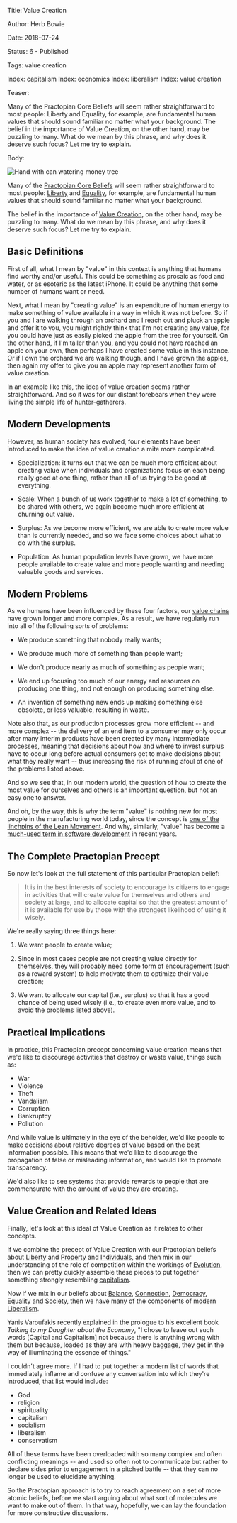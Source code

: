 Title:  Value Creation

Author: Herb Bowie

Date:   2018-07-24

Status: 6 - Published

Tags:   value creation

Index:  capitalism
Index:  economics
Index:  liberalism
Index:  value creation

Teaser: 
 
Many of the Practopian Core Beliefs will seem rather straightforward to most people: Liberty and Equality, for example, are fundamental human values that should sound familiar no matter what your background. The belief in the importance of Value Creation, on the other hand, may be puzzling to many. What do we mean by this phrase, and why does it deserve such focus? Let me try to explain.  

Body:

<p><img src="../images/value-creation.jpg" alt="Hand with can watering money tree" title="Value Creation" /></p>

Many of the [Practopian Core Beliefs][way] will seem rather straightforward to most people: [Liberty][] and [Equality][], for example, are fundamental human values that should sound familiar no matter what your background. 

The belief in the importance of [Value Creation][vc], on the other hand, may be puzzling to many. What do we mean by this phrase, and why does it deserve such focus? Let me try to explain. 

## Basic Definitions

First of all, what I mean by "value" in this context is anything that humans find worthy and/or useful. This could be something as prosaic as food and water, or as esoteric as the latest iPhone. It could be anything that some number of humans want or need. 

Next, what I mean by "creating value" is an expenditure of human energy to make something of value available in a way in which it was not before. So if you and I are walking through an orchard and I reach out and pluck an apple and offer it to you, you might rightly think that I'm not creating any value, for you  could have just as easily picked the apple from the tree for yourself. On the other hand, if I'm taller than you, and you could not have reached an apple on your own, then perhaps I have created some value in this instance. Or if I own the orchard we are walking though, and I have grown the apples, then again my offer to give you an apple may represent another form of value creation. 

In an example like this, the idea of value creation seems rather straightforward. And so it was for our distant forebears when they were living the simple life of hunter-gatherers. 

## Modern Developments

However, as human society has evolved, four elements have been introduced to make the idea of value creation a mite more complicated. 

* Specialization: it turns out that we can be much more efficient about creating value when individuals and organizations focus on each being really good at one thing, rather than all of us trying to be good at everything. 

* Scale: When a bunch of us work together to make a lot of something, to be shared with others, we again become much more efficient at churning out value. 

* Surplus: As we become more efficient, we are able to create more value than is currently needed, and so we face some  choices about what to do with the surplus.

* Population: As human population levels have grown, we have more people available to create value and more people wanting and needing valuable goods and services. 

## Modern Problems

As we humans have been influenced by these four factors, our [value chains][vch] have grown longer and more complex. As a result, we have regularly run into all of the following sorts of problems:

* We produce something that nobody really wants; 

* We produce much more of something than people want; 

* We don't produce nearly as much of something as people want; 

* We end up focusing too much of our energy and resources on producing one thing, and not enough on producing something else. 

* An invention of something new ends up making something else obsolete, or less valuable, resulting in waste. 

Note also that, as our production processes grow more efficient -- and more complex -- the delivery of an end item to a consumer may only occur after many interim products have been created by many intermediate processes, meaning that decisions about how and where to invest surplus have to occur long before actual consumers get to make decisions about what they really want -- thus increasing the risk of running afoul of one of the problems listed above. 

And so we see that, in our modern world, the question of how to create the most value for ourselves and others is an important question, but not an easy one to answer. 

And oh, by the way, this is why the term "value" is nothing new for most people in the manufacturing world today, since the concept is [one of the linchpins of the Lean Movement][value-lean]. And why, similarly, "value" has become a [much-used term in software development][value-soft] in recent years. 

## The Complete Practopian Precept

So now let's look at the full statement of this particular Practopian belief:

> It is in the best interests of society to encourage its citizens to engage in activities that will create value for themselves and others and society at large, and to allocate capital so that the greatest amount of it is available for use by those with the strongest likelihood of using it wisely.

We're really saying three things here:

1. We want people to create value; 

2. Since in most cases people are not creating value directly for themselves, they will probably need some form of encouragement (such as a reward system) to help motivate them to optimize their value creation;

3. We want to allocate our capital (i.e., surplus) so that it has a good chance of being used wisely (i.e., to create even more value, and to avoid the problems listed above). 

## Practical Implications

In practice, this Practopian precept concerning value creation means that we'd like to discourage activities that destroy or waste value, things such as:

* War
* Violence
* Theft
* Vandalism
* Corruption
* Bankruptcy
* Pollution

And while value is ultimately in the eye of the beholder, we'd like people to make decisions about relative degrees of value based on the best information possible. This means that we'd like to discourage the propagation of false or misleading information, and would like to promote transparency.

We'd also like to see systems that provide rewards to people that are commensurate with the amount of value they are creating. 

## Value Creation and Related Ideas

Finally, let's look at this ideal of Value Creation as it relates to other concepts. 

If we combine the precept of Value Creation with our Practopian beliefs about [Liberty][] and [Property][] and [Individuals][], and then mix in our understanding of the role of competition within the workings of [Evolution][], then we can pretty quickly assemble these pieces to put together something strongly resembling [capitalism][]. 

Now if we mix in our beliefs about [Balance][], [Connection][], [Democracy][], [Equality][] and [Society][], then we have many of the components of modern [Liberalism][]. 

Yanis Varoufakis recently explained in the prologue to his excellent book *Talking to my Daughter about the Economy*, "I chose to leave out such words [Capital and Capitalism] not because there is anything wrong with them but because, loaded as they are with heavy baggage, they get in the way of illuminating the essence of things."

I couldn't agree more. If I had to put together a modern list of words that immediately inflame and confuse any conversation into which they're introduced, that list would include:

* God
* religion
* spirituality
* capitalism
* socialism
* liberalism
* conservatism

All of these terms have been overloaded with so many complex and often conflicting meanings -- and used so often not to communicate but rather to declare sides prior to engagement in a pitched battle -- that they can no longer be used to elucidate anything.

So the Practopian approach is to try to reach agreement on a set of more atomic beliefs, before we start arguing about what sort of molecules we want to make out of them. In that way, hopefully, we can lay the foundation for more constructive discussions. 
 

[balance]: ../tags/balance.html

[capitalism]: https://en.wikipedia.org/wiki/Capitalism

[connection]: ../tags/connection.html

[democracy]: ../tags/democracy.html

[equality]: ../tags/equality.html

[evolution]: ../tags/evolution.html

[individuals]: ../tags/individuals.html

[liberalism]: https://en.wikipedia.org/wiki/Liberalism

[liberty]: ../tags/liberty.html

[property]: ../tags/property.html

[society]: ../tags/society.html

[value-lean]: https://kanbanize.com/lean-management/value-waste/what-is-value-lean/

[value-soft]: https://blog.agilistic.nl/what-is-this-thing-called-business-value/

[vc]: ../tags/value-creation.html

[vch]: https://en.wikipedia.org/wiki/Value_chain

[way]: ../way/abridged-way.html
